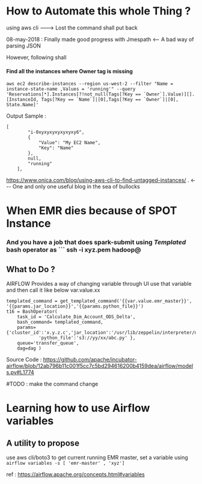 # How to Automate this whole Thing ?

using aws cli ---> Lost the command shall put back

08-may-2018 :
Finally made good progress with Jmespath <-- A bad way of parsing JSON

However, following shall
#### Find all the instances where Owner tag is missing

```
aws ec2 describe-instances --region us-west-2 --filter "Name = instance-state-name ,Values = 'running'" --query 'Reservations[*].Instances[?!not_null(Tags[?Key == `Owner`].Value)][].[InstanceId, Tags[?Key == `Name`]|[0],Tags[?Key == `Owner`]|[0], State.Name]'
```

Output Sample :

```
[
        "i-0xyxyxyxyxyxyxy6",
        {
            "Value": "My EC2 Name",
            "Key": "Name"
        },
        null,
        "running"
    ],
```

https://www.onica.com/blog/using-aws-cli-to-find-untagged-instances/ . <--- One and only one useful blog in the sea of bullocks

# When EMR dies because of SPOT Instance
### And you have a job that does spark-submit using *Templated* bash operator as ``` ssh -i xyz.pem hadoop@<emr-address>

## What to Do ?

AIRFLOW Provides a way of changing variable through UI
use that variable and then call it like below  var.value.xx

```
templated_command = get_templated_command('{{var.value.emr_master}}', '{{params.jar_location}}','{{params.python_file}}')
t16 = BashOperator(
    task_id = 'Calculate_Dim_Account_ODS_Delta',
    bash_command= templated_command,
    params={'cluster_id':'x.y.z.c','jar_location':'/usr/lib/zeppelin/interpreter/nzjdbc.jar',
            'python_file':'s3://yy/xx/abc.py' },
    queue='transfer_queue',
    dag=dag )

```

Source Code : https://github.com/apache/incubator-airflow/blob/12ab796b11c001f5cc7c5bd294616200b4159dea/airflow/models.py#L1774

#TODO : make the command change

# Learning how to use Airflow variables 

## A utility to propose

use aws cli/boto3 to get current running EMR master, set a variable using ``` airflow variables -s [ 'emr-master' , 'xyz'] ```

ref : https://airflow.apache.org/concepts.html#variables
